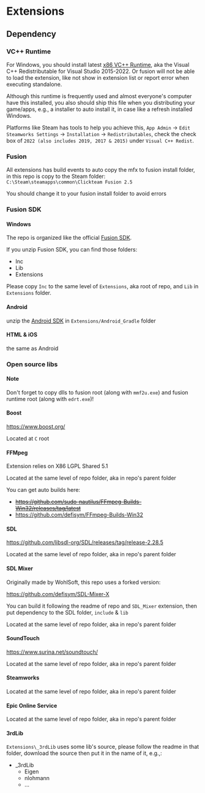 # Extensions

## Dependency

### VC++ Runtime

For Windows, you should install latest [x86 VC++ Runtime](https://aka.ms/vs/17/release/vc_redist.x86.exe), aka the Visual C++ Redistributable for Visual Studio 2015-2022. Or fusion will not be able to load the extension, like not show in extension list or report error when executing standalone.

Although this runtime is frequently used and almost everyone's computer have this installed, you also should ship this file when you distributing your game/apps, e.g., a installer to auto install it, in case like a refresh installed Windows.

Platforms like Steam has tools to help you achieve this, `App Admin` -> `Edit Steamworks Settings` -> `Installation` -> `Redistributables`, check the check box of `2022 (also includes 2019, 2017 & 2015)` under `Visual C++ Redist`.

### Fusion

All extensions has build events to auto copy the mfx to fusion install folder, in this repo is copy to the Steam folder: `C:\Steam\steamapps\common\Clickteam Fusion 2.5`

You should change it to your fusion install folder to avoid errors

### Fusion SDK

#### Windows

The repo is organized like the official [Fusion SDK](https://community.clickteam.com/forum/thread/89104-fusion-2-5-sdk-release/).

If you unzip Fusion SDK, you can find those folders:

- Inc
- Lib
- Extensions

Please copy `Inc` to the same level of `Extensions`, aka root of repo, and `Lib` in `Extensions` folder.

#### Android

unzip the [Android SDK](https://community.clickteam.com/forum/thread/89105-official-android-sdk-release/) in `Extensions/Android_Gradle` folder

#### HTML & iOS

the same as Android

### Open source libs

#### Note

Don't forget to copy dlls to fusion root (along with `mmf2u.exe`) and fusion runtime root (along with `edrt.exe`)!

#### Boost

<https://www.boost.org/>

Located at `C` root

#### FFMpeg

Extension relies on X86 LGPL Shared 5.1

Located at the same level of repo folder, aka in repo's parent folder

You can get auto builds here:

- ~~<https://github.com/sudo-nautilus/FFmpeg-Builds-Win32/releases/tag/latest>~~
- <https://github.com/defisym/FFmpeg-Builds-Win32>

#### SDL

<https://github.com/libsdl-org/SDL/releases/tag/release-2.28.5>

Located at the same level of repo folder, aka in repo's parent folder

#### SDL Mixer

Originally made by WohlSoft, this repo uses a forked version:

<https://github.com/defisym/SDL-Mixer-X>

You can build it following the readme of repo and `SDL_Mixer` extension, then put dependency to the SDL folder, `include` & `lib`

Located at the same level of repo folder, aka in repo's parent folder

#### SoundTouch

<https://www.surina.net/soundtouch/>

Located at the same level of repo folder, aka in repo's parent folder

#### Steamworks

Located at the same level of repo folder, aka in repo's parent folder

#### Epic Online Service

Located at the same level of repo folder, aka in repo's parent folder

#### 3rdLib

`Extensions\_3rdLib` uses some lib's source, please follow the readme in that folder, download the source then put it in the name of it, e.g.,:

- _3rdLib
  - Eigen
  - nlohmann
  - ...
